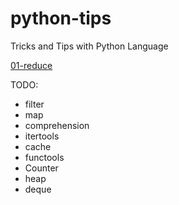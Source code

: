# python-tips
Tricks and Tips with Python Language

[01-reduce](./notebooks/01_reduce.ipynb)



TODO:

- filter
- map
- comprehension
- itertools
- cache
- functools
- Counter
- heap
- deque


